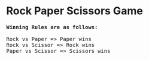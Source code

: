 # Rock Paper Scissors Game

<pre><strong>Winning Rules are as follows:</strong>

Rock vs Paper =&gt; Paper wins
Rock vs Scissor =&gt; Rock wins
Paper vs Scissor =&gt; Scissors wins</pre>
